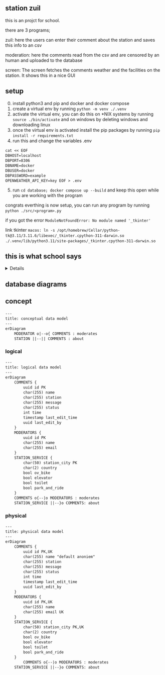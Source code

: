 ## station zuil
this is an projct for school.

there are 3 programs;

zuil:
here the users can enter their comment about the station and saves this info to an csv

moderation:
here the comments read from the csv and are censored by an human and uploaded to the database

screen:
The screen fetches the comments weather and the facilities on the station. It shows this in a nice GUI 



## setup
0. install python3 and pip and docker and docker compose
1. create a virtual env by running `python -m venv ./.venv`
2. activate the virtual env, you can do this on *NIX systems by running `source ./bin/activate` and on windows by deleting windows and downloading linux
3. once the virtual env is activated install the pip packages by running `pip install -r requirements.txt`
4. run this and change the variables .env 
```
cat << EOF
DBHOST=localhost
DBPORT=8306
DBNAME=docker
DBUSER=docker
DBPASSWORD=example
OPENWEATHER_API_KEY=key EOF > .env
```
5. run `cd database; docker compose up --build` and keep this open while you are working with the program

congrats everthing is now setup, you can run any program by running `python ./src/<program>.py`

if you got the error 
`ModuleNotFoundError: No module named '_tkinter'`

link tkinter `
macos:
ln -s /opt/homebrew/Cellar/python-tk@3.11/3.11.6/libexec/_tkinter.cpython-311-darwin.so ./.venv/lib/python3.11/site-packages/_tkinter.cpython-311-darwin.so
`

## this is what school says
<details>
<summery>checklist</summery>

##### module 1
- [x] het bericht;
- [x] de datum en tijd van het bericht;
- [x] de naam van de reiziger – als de reiziger geen naam invult, gebruik dan als naam ‘anoniem’;
- [x] het station – deze locatie van de zuil mag in de module zelf worden vastgelegd op basis van een random choice van drie stations. De computer (jouw python computer programma) kiest dan één station uit een lijst
- [ ] Download lijst van minimaal drie stations en dat station wordt dan gekoppeld aan de berichten.
##### module 2
- [x] of het bericht is goedgekeurd of afgekeurd;
- [x] de datum en tijd van beoordeling;
- [x] de naam van moderator die het bericht heeft beoordeeld;
- [x] het email-adres van de moderator.

##### module 3
- [x] De berichten worden getoond op chronologische volgorde van invoeren. Alleen de laatste 5 berichten worden getoond.
- [x] Ook worden de beschikbare faciliteiten op het station getoond op het scherm. Het gaat hierbij om het station waar het bericht is geschreven. Een station heeft één of meer van de volgende faciliteiten: OV-fietsen, lift, toilet en P+R. De beschikbare faciliteiten staan in deze sql-tabel
- [ ] De database staat niet meer lokaal, maar op een virtuele machine in de Azure cloud. Dit is de verbinding naar de richting CSC.
- [x] Ten slotte wordt op het stationshalscherm de weersvoorspelling op de locatie van het station getoond. Het gaat hierbij om het station waar het stationshalscherm hangt. Voor het ophalen van de weersvoorspelling maak je gebruik van de OpenWeatherMap API (https://openweathermap.org/
Links to an external site.).

##### non programming
- [x] datamodels(conceptueel, logical, physical)
- [x] git 
- [x] comments in code
- [x] planning
- [ ] presentation
- [ ] reflection
- [ ] reviews medestudenten 

[ link the the casus on canvas](https://canvas.hu.nl/courses/39942/pages/project-casus-en-eisen)

![rubric on canvas image](./assets/Screenshot%202023-11-02%20at%2008.59.00.png)
[rubric](https://canvas.hu.nl/courses/39942/assignments/261532)
</details>

## database diagrams
## concept
```mermaid
---
title: conceptual data model 
---
erDiagram
    MODERATOR o|--o{ COMMENTS : moderates 
    STATION ||--|| COMMENTS : about

```

### logical
```mermaid
---
title: logical data model 
---
erDiagram
    COMMENTS {
        uuid id PK
        char(255) name
        char(255) station  
        char(255) message 
        char(255) status 
        int time 
        timestamp last_edit_time
        uuid last_edit_by 
    }
    MODERATORS {
        uuid id PK
        char(255) name 
        char(255) email 
    }
    STATION_SERVICE {
        char(50) station_city PK
        char(2) country
        bool ov_bike
        bool elevator
        bool toilet
        bool park_and_ride
    }
    COMMENTS o{--|o MODERATORS : moderates 
    STATION_SERVICE ||--}o COMMENTS: about 

```

### physical
```mermaid
---
title: physical data model 
---
erDiagram
    COMMENTS {
        uuid id PK,UK 
        char(255) name "default anoniem"
        char(255) station  
        char(255) message 
        char(255) status 
        int time 
        timestamp last_edit_time
        uuid last_edit_by 
    }
    MODERATORS {
        uuid id PK,UK
        char(255) name 
        char(255) email UK
    }
    STATION_SERVICE {
        char(50) station_city PK,UK
        char(2) country
        bool ov_bike
        bool elevator
        bool toilet
        bool park_and_ride
    }
        COMMENTS o{--|o MODERATORS : moderates 
    STATION_SERVICE ||--}o COMMENTS: about 
```